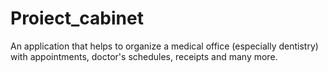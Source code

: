 # Proiect_cabinet
 An application that helps to organize a medical office (especially dentistry) with appointments, doctor's schedules, receipts and many more.
